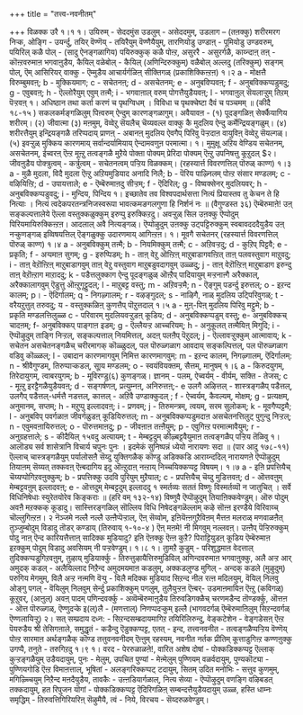 +++
title = "तत्त्व-नवनीतम्"

+++
विळक्क उरै
१।१
१। उयिरुम् - सेददमुंस उडलुम् - असेददमुम्, उडलाग – (तऩक्कु) शरीरमरग निऱ्क, ओङ्गि - उयर्न्दु, तयिर् वॆण्णॆय् - तयिरैयुम् वॆण्णैयैयुम्, तारणियोडु उण्डाऩ् - पूमियोडु उण्डवरुम्, पयिरिल् कळै पोल् - (सादु ऐनङ्गळागिय) पयिरुक्कुक् कळै पोऩ्ऱ, असुररै - असुरर्गळै, काय्न्दाऩ् तऩ् - कॊऩ्ऱवरुमाऩ भगवाऩुडैय, कैयिल् वळेबोल् - कैयिल् (अणिन्दिरुक्कुम्) वळैबोल् अल्लदु (तरिक्कुम्) सङ्गम् पोल्, ऎम् आसिरियर् वाक्कु - ऎम्मुडैय आचार्यर्गळिऩ् सीक्तिगळ् (प्रकाशिक्किऩ्ऱऩ)
१।२
a - मोक्षत्तै विरुम्बुमवऩ्; b - मुक्कियमाग; c - सचेतनऩ्; d - असचेतनम्; e - अनुबविप्पवऩ्; f - अनुबविक्कप्पडुमदु; g - एवुबवऩ्; h - ऎल्लोरैयुम् एवुम् तऩ्मै; i - भगवाऩाल् वरुम् पोगत्तैयुडैयवऩ्; l - भगवाऩुल् सॆयलाऱ्ऱुम् तिऱम् पॆऱ्ऱवऩ्
१। अधिष्ठान तथा कर्ता करणं च पृथग्विधम् ।
विविधा च पृथक्चेष्टा दैवं च पञ्चमम् ॥
(कीदै १८-१५ ) सकलकर्मङ्गळिलुम् पिऩ्वरुम् ऐन्दुम् कारणङ्गळागुम्। अवैयावऩ - (१) पूदङ्गळिऩ् सेर्क्कैयागिय शरीरम्। (२) जीवात्मा (३) मऩमुम्, वॆव्वेऱु सॆयलैच् चॆय्यवल्ल वाक्कु कै मुदलिय ऐन्दु कर्मेन्द्रियङ्गळुम्। (४) शरीरत्तैयुम् इन्द्रियङ्गळै तरिप्पदाय् प्राणऩ् - अबानऩ् मुदलिय ऐवगैप् पिरिवु पॆऱ्ऱदाऩ वायुविऩ् वॆव्वेऱु सॆयल्गळ्। (५) इवऱ्ऱुळ् मुक्किय कारणमाय् सर्वान्दर्यामियाय् ऐन्दामवणुऩ परमात्मा।
१। मुमुक्षू अऱिय वेण्डिय सचेतनम्, असचेतनम्, ईच्वरऩ् ऎऩ्ऱ मूऩ्ऱु
तत्वङ्गळै मुऱैये पोक्ता पोक्यम् प्रेरिदा पोक्यम् ऎऩ्ऱु उपनिषत्तु कूऱुदल्
$२। जीवऩुडैय पोक्त्रुत्वम् - कर्त्रुत्वम् - सचेतनत्वम् पऱ्ऱिय विळक्कम्। (रहस्यार्त्त विवरणत्तिल् पॊरुळ् काण्ग)
१।३
a - मुळै मुदला, विदै मुदला ऎऩ्ऱु अऱियमुडियाद अनादि निलै; b - पॆरिय पाऴ्निलम् पोऩ्ऱ संसार मण्डलम्; c - वऴियिऩ्ऱि; d - उपायत्ताले; e - ऎम्बॆरुमाऩदु सीऱ्ऱम्; f - ऎदिरिल्; g - विष्वक्सेनर् मुदलियवर्; h - अनुबविक्कप्पडुवदु; i - मुन्दिय, पिन्दिय
१। इच्छातेव तव विश्वपदार्थसत्ता नित्यं प्रियास्तव तु केचन ते हि नित्याः ।
नित्यं त्वदेकपरतन्त्रनिजस्वरूपा भावत्कमङगलगुणा हि निर्शनं नः ॥
(वैगुण्डस्त ३६) ऎम्बॆरुमाऩे! उऩ् सङ्कल्पत्तालेये ऎल्ला वस्तुक्कळुक्कुम् इरुप्पु इरुक्किऱदु। अवऱ्ऱुळ् सिल उऩक्कु ऎप्पोदुम् पिरियमायिरुक्किऩ्ऱऩ। आदलाल् अवै नित्यङ्गळ्। ऎप्पोऴुदुम् उऩक्कु उट्पट्टिरुक्कुम् स्वबावदददैयुडैय उऩ् नऱ्कुणङ्गळ् इव्विषयत्तिल् ऎङ्गळुक्कु उदारणमाय् आगिऩ्ऱऩ।
१। मूवगै सचेतनर् (रहस्यार्त्त विवरणत्तिल् पॊरुळ् काण्ग)
१।४
a - अनुबविक्कुम् तऩ्मै; b - नियमिक्कुम् तऩ्मै; c - अऱिवऱ्ऱदु; d - कुऱिप् पिट्टवै; e - प्रकृति; f - अऱ्पमाऩ सुगम्; g - इरुप्पिडम्; h - ताऩ् वेऱु ऒऩ्ऱिऩ् माऱुबाडागवऩ्ऱित् ताऩ् पलवस्तुवाग माऱुवदु; i - ताऩ् वेऱॊऩ्ऱिऩ् माऱुबाडागवुम् ताऩ् वेऱु वस्तुवाग माऱुबडुवदागवुम् उळ्ळदु; j - ताऩ् वेऱॊऩ्ऱिऩ् माऱुबाडाग इरुन्दु ताऩ् वेऱॊऩ्ऱाग माऱाददु; k - पडैत्तलुक्काग ऐन्दु पूदङ्गळुळ् ऒऩ्ऱैप् पादियायुम् मऱ्ऱनाऩ्गै अरैक्काल्, अरैक्कालागवुम् ऎडुत्तु ऒऩ्ऱुगूट्टुदल्; l - माऱुबट्ट वस्तु; m - अऱिवऱ्ऱमै; n - ऎङ्गुम् पडर्न्दु इरुत्तल्; o - इऱन्द कालम्; p। - ऎदिर्गालम्; q - निगऴ्गालम्; r - वऴङ्गुदल्; s - नाऴिगै, नाळ् मुदलिय उट्पिरिवुगळ्; t - वरैयऱुत्तुत् तरुवदु; य - वस्तुक्कळिऩ् कुणत्तैप् पॊऱुत्तदाल्
१।५
a - मुऩ्-पिऩ् मुदलिय पिरिवु मट्टुमे; b - प्रकृति मण्डलत्तिलुळ्ळ c - परिवारम् मुदलियवऱ्ऱुडऩ् कूडिय; d - अनुबविक्कप्पडुम् वस्तु; e- अनुबविक्कच् चादऩम्; f- अनुबविक्कप् पाङ्गाऩ इडम्; g - ऎल्लैयऱ्ऱ आच्चरियम्; h - अनुकूलत् तऩ्मैयिऩ् मिगुदि; i - ऎप्पॊऴुदुम् ताङ्गि निऱ्ऱल्, सङ्कल्पत्ताल् नियमित्तल्, अदऩ् पलऩैप् पॆऱुदल्; j - ऎल्लावऱ्ऱुक्कुम् आत्मावाय्; k - सचेतन असचेतनङ्गळैच् चरीरमागक् कॊळ्ळुदल्, पल पॊरुळ्गळाग आवदाय् सङ्कल्पित्तल्, पल पॊरुळ्गळाग वडिवु कॊळ्ळल्; l - उबादान कारणमागवुम् निमित्त कारणमागवुम्: m - इऱन्द कालम्, निगऴ्गालम्, ऎदिर्गालम्: n - श्रीवैगुण्डम्, तिरुप्पाऱ्कडल्, सूा्य मण्डलम्; o - स्वयंवियक्तम्, सैत्तम्, मानुषम्
१।६
a - किरुदयुगम्, तिरेदायुगम्, त्वाबरयुगम्; b - मूविरण्डु(६) कुणङ्गळ्। ज्ञानम् - पलम्, ऐच्वर्यम् - वीर्यम्, सक्ति - तेजस्; c - मूऩ्ऱु इरट्टैगळैयुडैयवऩ्; d - सङ्गर्षणऩ्, प्रत्युम्नऩ्, अनिरुत्तऩ्;- e उलगै अऴित्तल् - शास्त्रङ्गळैप् पडैत्तल्, उलगैप् पडैत्तल्-धर्मत्तै नडत्तल्, कात्तल् - अऱिवै उण्डाक्कुदल् ; f - ऐच्वर्यम्, कैवल्यम्, मोक्षम्; g - प्रत्यक्षम्, अनुमानम्, सप्तम्; h - मऱुप्पु इल्लादवऩ्; i - प्रणवम्; j - तिरुमन्त्रम्, त्वयम्, सरम सुलोकम्; k - मूवगैप्पट्टमै; l - अनुबविप् पवर्गळाऩ जीवर्गळुडऩ् कूडियिरुत्तल्; m - अनुबविक्कप्पडुमदाऩ असचेतनत्तिलुट् पुगुन्दु निऱ्ऱल्; n - एवुमवऩायिरुत्तल्; o - पॊरुत्तमाऩदु; p - जीवऩाऩ तऩ्ऩैयुम्; p - एवुगिऩ्ऱ परमात्मावैयुम्; r - अनुग्रहत्ताले; s - कीदैयिल् १५वदु अत्यायम्; t - मेम्बट्टदुम् कीऴ्बट्टवैयुमाऩ तत्वङ्गळैप् पऱ्ऱिय तॆळिवु
१। आलॊड्य सर्व शासेत्रानि विचार्य चपुनः पुनः ।
इदमेकं सुनिष्पन्नं ध्येयो नारायणः सदा ॥
(पार आदु १७८-११) ऎल्लाच् चास्त्रङ्गळैयुम् पर्यालोसऩै सॆय्दु युक्तिगळैक् कॊण्डु अडिक्कडि आराय्न्ददिल् नारायणऩे ऎप्पॊऴुदुम् तियाऩम् सॆय्यत् तक्कवऩ् ऎऩ्बदागिय इदु ऒऩ्ऱुदाऩ् नऩ्ऱाय् निच्चयिक्कप्पट्ट विषयम्।
१।७
a - इऩि प्रपत्तियैच् चॆय्यप्पोगिऱवऩुक्कुम्; b - प्रपत्तिक्कु उदवि पुरियुम् मुऱैयाल्; c - प्रपत्तियैच् चॆय्दु मुडित्तवऩ्; d - ऒत्तवऩुम् मेम्बट्टवऩुम् इल्लादवऩ्; e - ऒत्तदुम् मेम्बट्टदुम् इल्लाददु
१ स्मर्तव्यः सततं विष्णुः विस्मर्तव्यॊ न जातुचित् ।
सर्वे विधिनिषेधाः स्युरेतयोरेव किङ्कराः ॥
(हरि वम् १३२-१४) विष्णुवै ऎप्पॊऴुदुम् तियाऩिक्कवेण्डुम्। ऒरु पोदुम् अवऩै मऱक्कक् कूडादु। सास्त्तिरङ्गळिल् सॊल्लिय विधि निषेदङ्गळॆल्लाम् कऴे सॊऩ्ऩ इरण्डैये विरिवाय्च् चॊल्लुगिऩ्ऱऩ।
२ नॆञ्जमे नल्लै नल्लै उऩ्ऩैप्पॆऱ्ऱाल्,
ऎऩ् सॆय्वोम्, इऩियॆऩ्ऩगुऱैविऩम्
मैत्तऩ मलराळ् मणवाळऩैत्
तुञ्जुम्बोदुम् विडादु तॊडर् कण्डाय्
(तिरुवाय् १-१०-४ ) ऎऩ् मऩमे! नी मिगवुम् नल्लवऩ्। उऩ्ऩैप् पॆऱ्ऱिरुक्कुम् पोदु नाऩ् ऎन्द कारियत्तैत्ताऩ् सादिक्क मुडियादु? इऩि ऎऩक्कु ऎऩ्ऩ कुऱै? पिराट्टियुडऩ् कूडिय ऎम्बॆरुमाऩ इऱक्कुम् पोदुम् विडादु अवसियम् नी पऱ्ऱवेण्डुम्।
१।८
१। तुामऱै कुडुम् - परिशुद्धमाऩ वेदत्ताल् तुदिक्कप्पडुगिऱवऩुम्, तुऴाय् मुडियार्क्कु - तिरुत्तुऴायैत्तिरुमुडिविल् अणिन्दवरुमाऩ भगवाऩुक्कु, अलै अऱ्ऱ आर् अमुदक् कडल् - अलैयिल्लाद निऱैन्द अमुदमयमाऩ कडलुम्, अक्कडलुण्ड मुगिल् - अन्दक् कडले (मुऴुदुम्) परुगिय मेगमुम्, विलै अऱ्ऱ नऩ्मणि वॆऱ्पु - विलै मदिक्क मुडियाद सिऱन्द नील रत्ऩ मदिलयुम्, वॆयिल् निलवु ओङ्गु पगल् - वॆयिलुम् निलवुम् सेर्न्दु प्रकाशिक्कुम् पगलुम्, तुलैयुऱ्ऱऩ ऎऩ्बर्- उडमाऩमायिऩ ऎऩ्ऱु (कविगळ्) कूऱुवर्, (आऩुल्) अवऩ् पादम् पणिन्दवर्क्कु - अव्वॆम्बॆरुमाऩुडैय तिरुवडिगक्ळैच् चरणमडैन्द तॊण्डर्क्कु, ऒत्तऩ - ऒत्त पॊरुळ्गळ्, ऎण्णुदऱ्के इ(ल्)लै - (मणत्ताल्) निणप्पदऱ्कुम् इल्लै (भागवदर्गळ् ऎम्बॆरुमाऩिलुम् सिऱन्दवर्गळ् ऎण्णलायिऱ्ऱु)
२। सत् सम्प्रदाय दध्न: - सिऱन्दसम्ब्रदायमागिऱ तयिरिलिरुन्दु, वेङ्कटेशेन - वेङ्गडेसऩ् ऎऩ्ऱ पॆयरुडैय श्री तेसिगऩाले, समुद्धृतं - कडैन्दु ऎडुक्कप्पट्ट, एतत् - इन्द, तत्त्वनवनीत - तत्वङ्गळैप्पऱ्ऱिय वॆण्णॆय् पोऩ्ऱ सारमाऩ अर्थङ्गळैक् कॊण्ड तत्तुवनवनीदम् ऎऩ्ऩुम् रहस्यम्, नवनीत नर्तक प्रीतिम् कूत्ताडुगिऩ्ऱ कण्णऩुक्कु उगप्पै, तनुते - तरुगिऱदु
१।९
१। वरद - पेररुळाळऩे!, वारित अशेष दोषां - पोक्कडिक्कप्पट्ट ऎल्लाक् कुऱ्ऱङ्गळैयुम् उडैयदायुम्, पुनः - मेलुम्, उपचित पुण्यां - मेऩ्मेलुम् पुण्णियम् वळर्वदायुम्, पुण्यकॊट्या - पुण्णियगोडि ऎऩ्ऱ विमाऩत्ताल्, भूषितां - अलङ्गरिक्कप्पट् टदायुम्, सितम् उदित मनोभिः - सत्तुव कुणमुम्, मगिऴ्च्चियुम् निऱैन्द मऩदैयुडैय, तावकैः - उऩ्ऩडियार्गळाल्, नित्य सेव्या - ऎप्पॊऴुदुम् वणङ्गि वऴिबडत् तक्कदायुम्, हत रिपुजन यॊगां - पोक्कडिक्कप्पट्ट ऎदिरिगळिऩ् सम्बन्दत्तैयुडैयदायुम् उळ्ळ, हस्ति धाम्नः समृद्धिम् - तिरुवत्तिगिरियरिऩ् सॆऴुमैयै, त्वं - निये, विरचय - सॆय्दरुळवेण्डुम्।